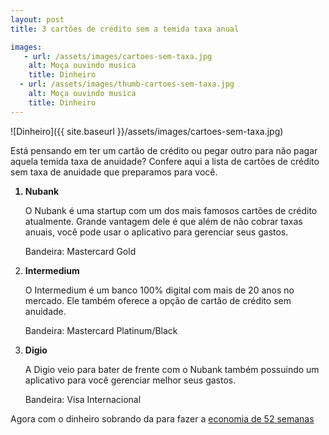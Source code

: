 ```yaml
---
layout: post
title: 3 cartões de crédito sem a temida taxa anual

images: 
   - url: /assets/images/cartoes-sem-taxa.jpg
    alt: Moça ouvindo musica
    title: Dinheiro
  - url: /assets/images/thumb-cartoes-sem-taxa.jpg
    alt: Moça ouvindo musica
    title: Dinheiro
---
```


![Dinheiro]({{ site.baseurl }}/assets/images/cartoes-sem-taxa.jpg)

Está pensando em ter um cartão de crédito ou pegar outro para não pagar aquela temida taxa de anuidade? Confere aqui a lista de cartões de crédito sem taxa de anuidade que preparamos para você.

<ol>
<b><li>Nubank</li></b>
<p>O Nubank é uma startup com um dos mais famosos cartões de crédito atualmente. Grande vantagem dele é que além de não cobrar taxas anuais, você pode usar o aplicativo para gerenciar seus gastos.</p>

Bandeira: Mastercard Gold <br />

<b><li>Intermedium</li></b>

<p>O Intermedium é um banco 100% digital com mais de 20 anos no mercado. Ele também oferece a opção de cartão de crédito sem anuidade. </p>

Bandeira: Mastercard Platinum/Black <br />

<b><li>Digio</li></b>

<p>A Digio veio para bater de frente com o Nubank também possuindo um aplicativo para você gerenciar melhor seus gastos.</p>
Bandeira: Visa Internacional 
</ol>


Agora com o dinheiro sobrando da para fazer a <a href="https://dl.dropboxusercontent.com/u/104095732/downloads-fique-azul/DESAFIO%2052%20SEMANAS.xlsx">economia de 52 semanas</a>
